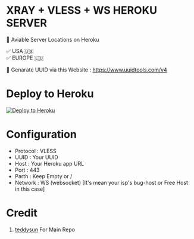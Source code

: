 # XRAY + VLESS + WS HEROKU SERVER

🔰 Aviable Server Locations on Heroku 

<p>✅ USA 🇺🇸<br>
✅ EUROPE 🇪🇺</p>

🔰 Genarate UUID via this Website : https://www.uuidtools.com/v4

# Deploy to Heroku

<p><a href="https://dashboard.heroku.com/new?template=https://github.com/jovialone1/heroku-xray-ws-server"> <img src="https://www.herokucdn.com/deploy/button.svg" alt="Deploy to Heroku" /></a></p>

# Configuration 

- Protocol : VLESS
- UUID : Your UUID
- Host : Your Heroku app URL
- Port : 443
- Parth : Keep Empty or /
- Network : WS (websocket) [It's mean your isp's bug-host or Free Host in this case]

# Credit

1. [teddysun](https://github.com/teddysun) For Main Repo
